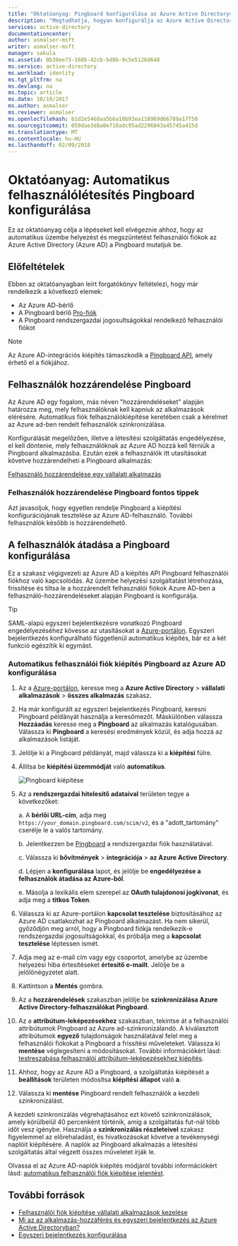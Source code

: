 ```yaml
---
title: "Oktatóanyag: Pingboard konfigurálása az Azure Active Directoryval automatikus felhasználólétesítés |} Microsoft Docs"
description: "Megtudhatja, hogyan konfigurálja az Azure Active Directory automatikusan ellátásához, majd leépíti Pingboard felhasználói fiókokat."
services: active-directory
documentationcenter: 
author: asmalser-msft
writer: asmalser-msft
manager: sakula
ms.assetid: 0b38ee73-168b-42cb-bd8b-9c5e5126d648
ms.service: active-directory
ms.workload: identity
ms.tgt_pltfrm: na
ms.devlang: na
ms.topic: article
ms.date: 10/19/2017
ms.author: asmalser
ms.reviewer: asmalser
ms.openlocfilehash: b1d2e5468aa5b6a10b93ea118969d66789a17f50
ms.sourcegitcommit: 059dae3d8a0e716adc95ad2296843a45745a415d
ms.translationtype: MT
ms.contentlocale: hu-HU
ms.lasthandoff: 02/09/2018
---
```

# <a name="tutorial-configure-pingboard-for-automatic-user-provisioning"></a>Oktatóanyag: Automatikus felhasználólétesítés Pingboard konfigurálása

Ez az oktatóanyag célja a lépéseket kell elvégeznie ahhoz, hogy az automatikus üzembe helyezést és megszüntetést felhasználói fiókok az Azure Active Directory (Azure AD) a Pingboard mutatjuk be.

## <a name="prerequisites"></a>Előfeltételek

Ebben az oktatóanyagban leírt forgatókönyv feltételezi, hogy már rendelkezik a következő elemek:

*   Az Azure AD-bérlő
*   A Pingboard bérlő [Pro-fiók](https://pingboard.com/pricing) 
*   A Pingboard rendszergazdai jogosultságokkal rendelkező felhasználói fiókot 

> [!NOTE] 
> Az Azure AD-integrációs kiépítés támaszkodik a [Pingboard API](`https://your_domain.pingboard.com/scim/v2`), amely érhető el a fiókjához.

## <a name="assign-users-to-pingboard"></a>Felhasználók hozzárendelése Pingboard

Az Azure AD egy fogalom, más néven "hozzárendeléseket" alapján határozza meg, mely felhasználóknak kell kapniuk az alkalmazások elérésére. Automatikus fiók felhasználókiépítése keretében csak a kérelmet az Azure ad-ben rendelt felhasználók szinkronizálása. 

Konfigurálását megelőzően, illetve a létesítési szolgáltatás engedélyezése, el kell döntenie, mely felhasználóknak az Azure AD hozzá kell férniük a Pingboard alkalmazásba. Ezután ezek a felhasználók itt utasításokat követve hozzárendelheti a Pingboard alkalmazás:

[Felhasználó hozzárendelése egy vállalati alkalmazás](active-directory-coreapps-assign-user-azure-portal.md)

### <a name="important-tips-for-assigning-users-to-pingboard"></a>Felhasználók hozzárendelése Pingboard fontos tippek

Azt javasoljuk, hogy egyetlen rendelje Pingboard a kiépítési konfigurációjának tesztelése az Azure AD-felhasználó. További felhasználók később is hozzárendelhető.

## <a name="configure-user-provisioning-to-pingboard"></a>A felhasználók átadása a Pingboard konfigurálása 

Ez a szakasz végigvezeti az Azure AD a kiépítés API Pingboard felhasználói fiókhoz való kapcsolódás. Az üzembe helyezési szolgáltatást létrehozása, frissítése és tiltsa le a hozzárendelt felhasználói fiókok Azure AD-ben a felhasználó-hozzárendeléseket alapján Pingboard is konfigurálja.

> [!TIP]
> SAML-alapú egyszeri bejelentkezésre vonatkozó Pingboard engedélyezéséhez kövesse az utasításokat a [Azure-portálon](https://portal.azure.com). Egyszeri bejelentkezés konfigurálható függetlenül automatikus kiépítés, bár ez a két funkció egészítik ki egymást.

### <a name="to-configure-automatic-user-account-provisioning-to-pingboard-in-azure-ad"></a>Automatikus felhasználói fiók kiépítés Pingboard az Azure AD konfigurálása

1. Az a [Azure-portálon](https://portal.azure.com), keresse meg a **Azure Active Directory** > **vállalati alkalmazások** > **összes alkalmazás** szakasz.

2. Ha már konfigurált az egyszeri bejelentkezés Pingboard, keresni Pingboard példányát használja a keresőmezőt. Máskülönben válassza **Hozzáadás** keresse meg a **Pingboard** az alkalmazás katalógusában. Válassza ki **Pingboard** a keresési eredmények közül, és adja hozzá az alkalmazások listáját.

3. Jelölje ki a Pingboard példányát, majd válassza ki a **kiépítési** fülre.

4. Állítsa be **kiépítési üzemmódját** való **automatikus**.

    ![Pingboard kiépítése](./media/active-directory-saas-pingboard-provisioning-tutorial/pingboardazureprovisioning.png)
    
5. Az a **rendszergazdai hitelesítő adataival** területen tegye a következőket:

    a. A **bérlői URL-cím**, adja meg `https://your_domain.pingboard.com/scim/v2`, és a "adott_tartomány" cserélje le a valós tartomány.

    b. Jelentkezzen be [Pingboard](https://pingboard.com/) a rendszergazdai fiók használatával.

    c. Válassza ki **bővítmények** > **integrációja** > **az Azure Active Directory**.

    d. Lépjen a **konfigurálása** lapot, és jelölje be **engedélyezése a felhasználók átadása az Azure-ból**.

    e. Másolja a lexikális elem szerepel az **OAuth tulajdonosi jogkivonat**, és adja meg a **titkos Token**.

6. Válassza ki az Azure-portálon **kapcsolat tesztelése** biztosításához az Azure AD csatlakozhat az Pingboard alkalmazást. Ha nem sikerül, győződjön meg arról, hogy a Pingboard fiókja rendelkezik-e rendszergazdai jogosultságokkal, és próbálja meg a **kapcsolat tesztelése** léptessen ismét.

7. Adja meg az e-mail cím vagy egy csoportot, amelybe az üzembe helyezési hiba értesítéseket **értesítő e-mailt**. Jelölje be a jelölőnégyzetet alatt.

8. Kattintson a **Mentés** gombra. 

9. Az a **hozzárendelések** szakaszban jelölje be **szinkronizálása Azure Active Directory-felhasználókat Pingboard**.

10. Az a **attribútum-leképezésekhez** szakaszban, tekintse át a felhasználói attribútumok Pingboard az Azure ad-szinkronizálandó. A kiválasztott attribútumok **egyező** tulajdonságok használatával felel meg a felhasználói fiókokat a Pingboard a frissítési műveleteket. Válassza ki **mentése** véglegesíteni a módosításokat. További információkért lásd: [testreszabása felhasználói attribútum-leképezésekhez kiépítés](active-directory-saas-customizing-attribute-mappings.md).

11. Ahhoz, hogy az Azure AD a Pingboard, a szolgáltatás kiépítését a **beállítások** területen módosítsa **kiépítési állapot** való **a**.

12. Válassza ki **mentése** Pingboard rendelt felhasználók a kezdeti szinkronizálást.

A kezdeti szinkronizálás végrehajtásához ezt követő szinkronizálások, amely körülbelül 40 percenként történik, amíg a szolgáltatás fut-nál több időt vesz igénybe. Használja a **szinkronizálás részleteivel** szakasz figyelemmel az előrehaladást, és hivatkozásokat követve a tevékenységi naplóit kiépítésére. A naplók az Pingboard alkalmazás a létesítési szolgáltatás által végzett összes műveletet írják le.

Olvassa el az Azure AD-naplók kiépítés módjáról további információkért lásd: [automatikus felhasználói fiók kiépítése jelentést](active-directory-saas-provisioning-reporting.md).

## <a name="additional-resources"></a>További források

* [Felhasználói fiók kiépítése vállalati alkalmazások kezelése](active-directory-enterprise-apps-manage-provisioning.md)
* [Mi az az alkalmazás-hozzáférés és egyszeri bejelentkezés az Azure Active Directoryban?](active-directory-appssoaccess-whatis.md)
* [Egyszeri bejelentkezés konfigurálása](active-directory-saas-pingboard-tutorial.md)
